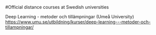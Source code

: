 #Official distance courses at Swedish universities

Deep Learning - metoder och tillämpningar (Umeå University)
https://www.umu.se/utbildning/kurser/deep-learning---metoder-och-tillampningar/
